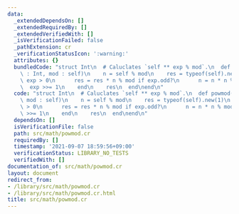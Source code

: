 ```yaml
---
data:
  _extendedDependsOn: []
  _extendedRequiredBy: []
  _extendedVerifiedWith: []
  _isVerificationFailed: false
  _pathExtension: cr
  _verificationStatusIcon: ':warning:'
  attributes: {}
  bundledCode: "struct Int\n  # Caluclates `self ** exp % mod`.\n  def powmod(exp\
    \ : Int, mod : self)\n    n = self % mod\n    res = typeof(self).new(1)\n    while\
    \ exp > 0\n      res = res * n % mod if exp.odd?\n      n = n * n % mod\n    \
    \  exp >>= 1\n    end\n    res\n  end\nend\n"
  code: "struct Int\n  # Caluclates `self ** exp % mod`.\n  def powmod(exp : Int,\
    \ mod : self)\n    n = self % mod\n    res = typeof(self).new(1)\n    while exp\
    \ > 0\n      res = res * n % mod if exp.odd?\n      n = n * n % mod\n      exp\
    \ >>= 1\n    end\n    res\n  end\nend\n"
  dependsOn: []
  isVerificationFile: false
  path: src/math/powmod.cr
  requiredBy: []
  timestamp: '2021-09-07 18:59:56+09:00'
  verificationStatus: LIBRARY_NO_TESTS
  verifiedWith: []
documentation_of: src/math/powmod.cr
layout: document
redirect_from:
- /library/src/math/powmod.cr
- /library/src/math/powmod.cr.html
title: src/math/powmod.cr
---
```

